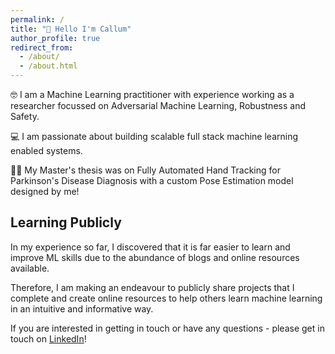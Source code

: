 ```yaml
---
permalink: /
title: "👋 Hello I'm Callum"
author_profile: true
redirect_from: 
  - /about/
  - /about.html
---
```


🤓 I am a Machine Learning practitioner with experience working as a researcher focussed on Adversarial Machine Learning, Robustness and Safety.

💻 I am passionate about building scalable full stack machine learning enabled systems.

👨‍⚕️ My Master's thesis was on Fully Automated Hand Tracking for Parkinson's Disease Diagnosis with a custom Pose Estimation model designed by me!

## Learning Publicly

In my experience so far, I discovered that it is far easier to learn and improve ML skills due to the abundance of blogs and online resources available.

Therefore, I am making an endeavour to publicly share projects that I complete and create online resources to help others learn machine learning in an intuitive and informative way.

If you are interested in getting in touch or have any questions - please get in touch on [LinkedIn](https://www.linkedin.com/in/callumjmac/)!